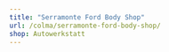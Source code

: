 ```yaml
---
title: "Serramonte Ford Body Shop"
url: /colma/serramonte-ford-body-shop/
shop: Autowerkstatt
---
```

